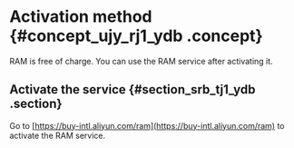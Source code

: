 # Activation method {#concept_ujy_rj1_ydb .concept}

RAM is free of charge. You can use the RAM service after activating it.

## Activate the service {#section_srb_tj1_ydb .section}

Go to [https://buy-intl.aliyun.com/ram](https://buy-intl.aliyun.com/ram) to activate the RAM service.

